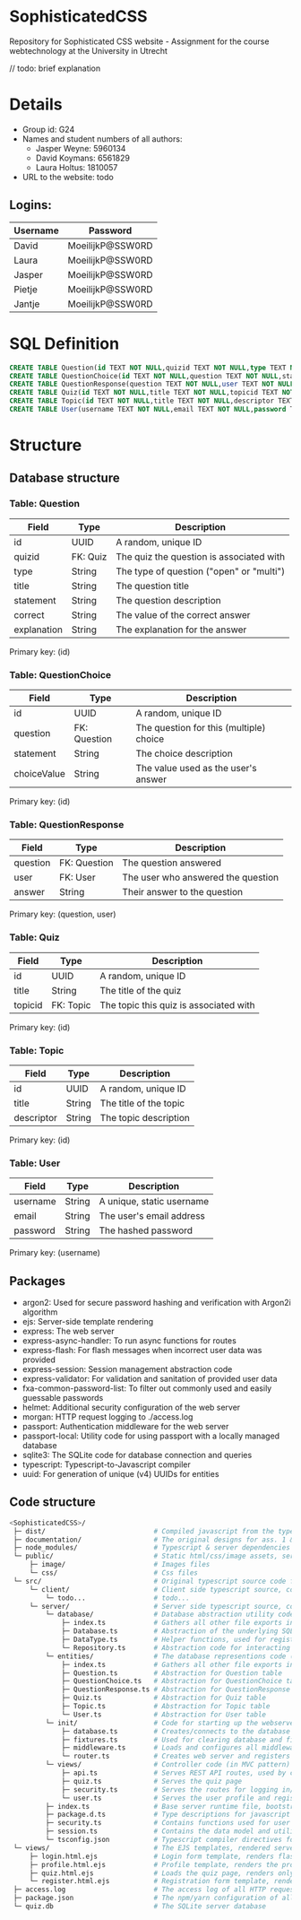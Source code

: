 # SophisticatedCSS
Repository for Sophisticated CSS website - Assignment for the course webtechnology at the University in Utrecht

// todo: brief explanation

# Details

* Group id: G24
* Names and student numbers of all authors:
    * Jasper Weyne:  5960134
    * David Koymans: 6561829
    * Laura Holtus:  1810057
* URL to the website: todo

## Logins:

| Username      | Password         |
| ------------- | ---------------- |
| David         | MoeilijkP@SSW0RD |
| Laura         | MoeilijkP@SSW0RD |
| Jasper        | MoeilijkP@SSW0RD |
| Pietje        | MoeilijkP@SSW0RD |
| Jantje        | MoeilijkP@SSW0RD |

# SQL Definition

```sql
CREATE TABLE Question(id TEXT NOT NULL,quizid TEXT NOT NULL,type TEXT NOT NULL,title TEXT NOT NULL,statement TEXT NOT NULL,correct TEXT NOT NULL,explanation TEXT NOT NULL,CONSTRAINT Question_fk_Quiz FOREIGN KEY (quizid) REFERENCES Quiz(id),CONSTRAINT Question_pk PRIMARY KEY (id));
CREATE TABLE QuestionChoice(id TEXT NOT NULL,question TEXT NOT NULL,statement TEXT NOT NULL,choiceValue TEXT NOT NULL,CONSTRAINT QuestionChoice_fk_Question FOREIGN KEY (question) REFERENCES Question(id),CONSTRAINT QuestionChoice_pk PRIMARY KEY (id));
CREATE TABLE QuestionResponse(question TEXT NOT NULL,user TEXT NOT NULL,answer TEXT NOT NULL,CONSTRAINT QuestionResponse_fk_Question FOREIGN KEY (question) REFERENCES Question(id),CONSTRAINT QuestionResponse_fk_User FOREIGN KEY (user) REFERENCES User(username),CONSTRAINT QuestionResponse_pk PRIMARY KEY (question,user));
CREATE TABLE Quiz(id TEXT NOT NULL,title TEXT NOT NULL,topicid TEXT NOT NULL,CONSTRAINT Quiz_fk_Topic FOREIGN KEY (topicid) REFERENCES Topic(id),CONSTRAINT Quiz_pk PRIMARY KEY (id));
CREATE TABLE Topic(id TEXT NOT NULL,title TEXT NOT NULL,descriptor TEXT NOT NULL,CONSTRAINT Topic_pk PRIMARY KEY (id));
CREATE TABLE User(username TEXT NOT NULL,email TEXT NOT NULL,password TEXT NOT NULL,CONSTRAINT User_pk PRIMARY KEY (username));
```

# Structure
## Database structure
### Table: Question
| Field       | Type         | Description                              |
| ----------- | ------------ | ---------------------------------------- |
| id          | UUID         | A random, unique ID                      |
| quizid      | FK: Quiz     | The quiz the question is associated with |
| type        | String       | The type of question ("open" or "multi") |
| title       | String       | The question title                       |
| statement   | String       | The question description                 |
| correct     | String       | The value of the correct answer          |
| explanation | String       | The explanation for the answer           |

Primary key: (id)

### Table: QuestionChoice
| Field       | Type         | Description                              |
| ----------- | ------------ | ---------------------------------------- |
| id          | UUID         | A random, unique ID                      |
| question    | FK: Question | The question for this (multiple) choice  |
| statement   | String       | The choice description                   |
| choiceValue | String       | The value used as the user's answer      | 

Primary key: (id)

### Table: QuestionResponse
| Field       | Type         | Description                              |
| ----------- | ------------ | ---------------------------------------- |
| question    | FK: Question | The question answered                    |
| user        | FK: User     | The user who answered the question       |
| answer      | String       | Their answer to the question             |

Primary key: (question, user)

### Table: Quiz
| Field       | Type         | Description                              |
| ----------- | ------------ | ---------------------------------------- |
| id          | UUID         | A random, unique ID                      |
| title       | String       | The title of the quiz                    |
| topicid     | FK: Topic    | The topic this quiz is associated with   |

Primary key: (id)

### Table: Topic
| Field       | Type         | Description                              |
| ----------- | ------------ | ---------------------------------------- |
| id          | UUID         | A random, unique ID                      |
| title       | String       | The title of the topic                   |
| descriptor  | String       | The topic description                    |

Primary key: (id)

### Table: User
| Field       | Type         | Description                              |
| ----------- | ------------ | ---------------------------------------- |
| username    | String       | A unique, static username                |
| email       | String       | The user's email address                 |
| password    | String       | The hashed password                      | 

Primary key: (username)

## Packages

* argon2: Used for secure password hashing and verification with Argon2i algorithm
* ejs: Server-side template rendering
* express: The web server
* express-async-handler: To run async functions for routes
* express-flash: For flash messages when incorrect user data was provided 
* express-session: Session management abstraction code
* express-validator: For validation and sanitation of provided user data
* fxa-common-password-list: To filter out commonly used and easily guessable passwords
* helmet: Additional security configuration of the web server
* morgan: HTTP request logging to ./access.log
* passport: Authentication middleware for the web server
* passport-local: Utility code for using passport with a locally managed database 
* sqlite3: The SQLite code for database connection and queries
* typescript: Typescript-to-Javascript compiler
* uuid: For generation of unique (v4) UUIDs for entities

## Code structure
```bash
<SophisticatedCSS>/
 ├─ dist/                           # Compiled javascript from the typescript in src
 ├─ documentation/                  # The original designs for ass. 1 & 2
 ├─ node_modules/                   # Typescript & server dependencies (see above)
 └─ public/                         # Static html/css/image assets, served unchanged 
     ├─ image/                      # Images files
     └─ css/                        # Css files
 └─ src/                            # Original typescript source code files
     └─ client/                     # Client side typescript source, compiled to ./dist/index.js (single file)
         └─ todo...                 # todo...
     └─ server/                     # Server side typescript source, compiled to ./dist/server/* (mirrored file structure)
         └─ database/               # Database abstraction utility code
             ├─ index.ts            # Gathers all other file exports in this folder
             ├─ Database.ts         # Abstraction of the underlying SQLite database, manages table abstraction metadata and provides helper functions 
             ├─ DataType.ts         # Helper functions, used for registering types with the database
             └─ Repository.ts       # Abstraction code for interacting with the database for a single table
         └─ entities/               # The database representions code (models in MVC pattern)
             ├─ index.ts            # Gathers all other file exports in this folder
             ├─ Question.ts         # Abstraction for Question table 
             ├─ QuestionChoice.ts   # Abstraction for QuestionChoice table 
             ├─ QuestionResponse.ts # Abstraction for QuestionResponse table 
             ├─ Quiz.ts             # Abstraction for Quiz table 
             ├─ Topic.ts            # Abstraction for Topic table 
             └─ User.ts             # Abstraction for User table 
         └─ init/                   # Code for starting up the webserver
             ├─ database.ts         # Creates/connects to the database and registers database abstraction types (entities) 
             ├─ fixtures.ts         # Used for clearing database and filling it with fixture data when starting the server with "--clean" flag
             ├─ middleware.ts       # Loads and configures all middleware packages (see above)
             └─ router.ts           # Creates web server and registers ./middleware and ../views
         └─ views/                  # Controller code (in MVC pattern) 
             ├─ api.ts              # Serves REST API routes, used by client side code 
             ├─ quiz.ts             # Serves the quiz page 
             ├─ security.ts         # Serves the routes for logging in/out 
             └─ user.ts             # Serves the user profile and registration 
         ├─ index.ts                # Base server runtime file, bootstraps all other code and starts server
         ├─ package.d.ts            # Type descriptions for javascript packages without type declarations
         ├─ security.ts             # Contains functions used for user login/logout and middleware to require authentication on certain routes 
         ├─ session.ts              # Contains the data model and utility functions to manage a user session
         └─ tsconfig.json           # Typescript compiler directives for the server code compilation
 └─ views/                          # The EJS templates, rendered server side to HTML content (views in MVC pattern)
     ├─ login.html.ejs              # Login form template, renders flash messages on invalid credentials
     ├─ profile.html.ejs            # Profile template, renders the profile edit form and overview of user progress
     ├─ quiz.html.ejs               # Loads the quiz page, renders only the login/logout buttons dynamically
     └─ register.html.ejs           # Registration form template, renders flash messages on invalid content
 ├─ access.log                      # The access log of all HTTP requests to the server
 ├─ package.json                    # The npm/yarn configuration of all dependencies
 └─ quiz.db                         # The SQLite server database
```